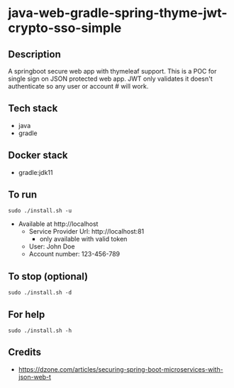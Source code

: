 # java-web-gradle-spring-thyme-jwt-crypto-sso-simple

## Description
A springboot secure web app with thymeleaf support.
This is a POC for single sign on JSON protected web app.
JWT only validates it doesn't authenticate so any
user or account # will work.

## Tech stack
- java
- gradle

## Docker stack
- gradle:jdk11

## To run
`sudo ./install.sh -u`
- Available at http://localhost
  - Service Provider Url: http://localhost:81
    - only available with valid token
  - User: John Doe
  - Account number: 123-456-789

## To stop (optional)
`sudo ./install.sh -d`

## For help
`sudo ./install.sh -h`

## Credits
- https://dzone.com/articles/securing-spring-boot-microservices-with-json-web-t
